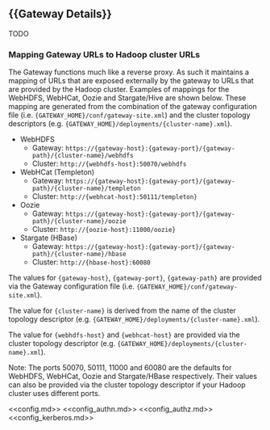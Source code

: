 <!---
   Licensed to the Apache Software Foundation (ASF) under one or more
   contributor license agreements.  See the NOTICE file distributed with
   this work for additional information regarding copyright ownership.
   The ASF licenses this file to You under the Apache License, Version 2.0
   (the "License"); you may not use this file except in compliance with
   the License.  You may obtain a copy of the License at

       http://www.apache.org/licenses/LICENSE-2.0

   Unless required by applicable law or agreed to in writing, software
   distributed under the License is distributed on an "AS IS" BASIS,
   WITHOUT WARRANTIES OR CONDITIONS OF ANY KIND, either express or implied.
   See the License for the specific language governing permissions and
   limitations under the License.
--->

{{Gateway Details}}
-------------------

TODO

### Mapping Gateway URLs to Hadoop cluster URLs

The Gateway functions much like a reverse proxy.
As such it maintains a mapping of URLs that are exposed externally by the gateway to URLs that are provided by the Hadoop cluster.
Examples of mappings for the WebHDFS, WebHCat, Oozie and Stargate/Hive are shown below.
These mapping are generated from the combination of the gateway configuration file (i.e. `{GATEWAY_HOME}/conf/gateway-site.xml`) and the cluster topology descriptors (e.g. `{GATEWAY_HOME}/deployments/{cluster-name}.xml`).

* WebHDFS
    * Gateway: `https://{gateway-host}:{gateway-port}/{gateway-path}/{cluster-name}/webhdfs`
    * Cluster: `http://{webhdfs-host}:50070/webhdfs`
* WebHCat (Templeton)
    * Gateway: `https://{gateway-host}:{gateway-port}/{gateway-path}/{cluster-name}/templeton`
    * Cluster: `http://{webhcat-host}:50111/templeton}`
* Oozie
    * Gateway: `https://{gateway-host}:{gateway-port}/{gateway-path}/{cluster-name}/oozie`
    * Cluster: `http://{oozie-host}:11000/oozie}`
* Stargate (HBase)
    * Gateway: `https://{gateway-host}:{gateway-port}/{gateway-path}/{cluster-name}/hbase`
    * Cluster: `http://{hbase-host}:60080`

The values for `{gateway-host}`, `{gateway-port}`, `{gateway-path}` are provided via the Gateway configuration file (i.e. `{GATEWAY_HOME}/conf/gateway-site.xml`).

The value for `{cluster-name}` is derived from the name of the cluster topology descriptor (e.g. `{GATEWAY_HOME}/deployments/{cluster-name}.xml`).

The value for `{webhdfs-host}` and `{webhcat-host}` are provided via the cluster topology descriptor (e.g. `{GATEWAY_HOME}/deployments/{cluster-name}.xml`).

Note: The ports 50070, 50111, 11000 and 60080 are the defaults for WebHDFS, WebHCat, Oozie and Stargate/HBase respectively.
Their values can also be provided via the cluster topology descriptor if your Hadoop cluster uses different ports.

<<config.md>>
<<config_authn.md>>
<<config_authz.md>>
<<config_kerberos.md>>

